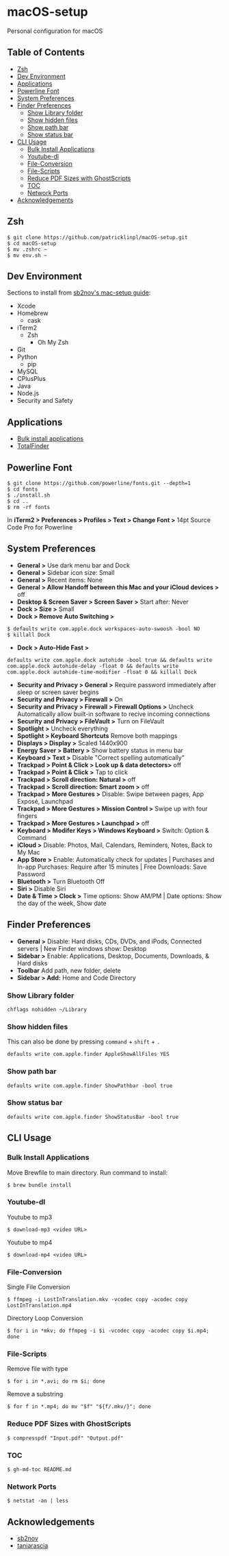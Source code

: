 # macOS-setup

Personal configuration for macOS

## Table of Contents

  * [Zsh](#zsh)
  * [Dev Environment](#dev-environment)
  * [Applications](#applications)
  * [Powerline Font](#powerline-font)
  * [System Preferences](#system-preferences)
  * [Finder Preferences](#finder-preferences)
    * [Show Library folder](#show-library-folder)
    * [Show hidden files](#show-hidden-files)
    * [Show path bar](#show-path-bar)
    * [Show status bar](#show-status-bar)
  * [CLI Usage](#cli-usage)
    * [Bulk Install Applications](#bulk-install-applications)
    * [Youtube\-dl](#youtube-dl)
    * [File\-Conversion](#file-conversion)
    * [File\-Scripts](#file-scripts)
    * [Reduce PDF Sizes with GhostScripts](#reduce-pdf-sizes-with-ghostscripts)
    * [TOC](#toc)
    * [Network Ports](#network-ports)
  * [Acknowledgements](#acknowledgements)

## Zsh

    $ git clone https://github.com/patricklinpl/macOS-setup.git
    $ cd macOS-setup
    $ mv .zshrc ~
    $ mv env.sh ~

## Dev Environment

Sections to install from [sb2nov's mac-setup guide](http://sourabhbajaj.com/mac-setup/):

- Xcode
- Homebrew
  - cask
- iTerm2
  - Zsh
    - Oh My Zsh
- Git
- Python
  - pip
- MySQL
- CPlusPlus
- Java
- Node.js
- Security and Safety

## Applications
- [Bulk install applications](#Bulk-Install-Applications)
- [TotalFinder](https://totalfinder.binaryage.com/)

## Powerline Font

    $ git clone https://github.com/powerline/fonts.git --depth=1
    $ cd fonts
    $ ./install.sh
    $ cd ..
    $ rm -rf fonts

In **iTerm2 > Preferences > Profiles > Text > Change Font >** 14pt Source Code Pro for Powerline

## System Preferences

- **General >** Use dark menu bar and Dock
- **General >** Sidebar icon size: Small
- **General >** Recent items: None
- **General > Allow Handoff between this Mac and your iCloud devices >** off
- **Desktop & Screen Saver > Screen Saver >** Start after: Never
- **Dock > Size >** Small
- **Dock > Remove Auto Switching >**

```
$ defaults write com.apple.dock workspaces-auto-swoosh -bool NO
$ killall Dock
```
- **Dock > Auto-Hide Fast >**


```
defaults write com.apple.dock autohide -bool true && defaults write com.apple.dock autohide-delay -float 0 && defaults write com.apple.dock autohide-time-modifier -float 0 && killall Dock
```

- **Security and Privacy > General >** Require password immediately after sleep or screen saver begins
- **Security and Privacy > Firewall >** On
- **Security and Privacy > Firewall > Firewall Options >** Uncheck Automatically allow built-in software to recive incoming connections
- **Security and Privacy > FileVault >** Turn on FileVault
- **Spotlight >** Uncheck everything
- **Spotlight > Keyboard Shortcuts** Remove both mappings
- **Displays > Display >** Scaled 1440x900
- **Energy Saver > Battery >** Show battery status in menu bar
- **Keyboard > Text >** Disable "Correct spelling automatically"
- **Trackpad > Point & Click > Look up & data detectors>** off
- **Trackpad > Point & Click >** Tap to click
- **Trackpad > Scroll direction: Natural >** off
- **Trackpad > Scroll direction: Smart zoom >** off
- **Trackpad > More Gestures >** Disable: Swipe between pages, App Exposé, Launchpad
- **Trackpad > More Gestures > Mission Control >** Swipe up with four fingers
- **Trackpad > More Gestures > Launchpad >** off
- **Keyboard > Modifer Keys > Windows Keyboard >** Switch: Option & Command 
- **iCloud >** Disable: Photos, Mail, Calendars, Reminders, Notes, Back to My Mac
- **App Store >** Enable: Automatically check for updates | Purchases and In-app Purchases: Require after 15 minutes | Free Downloads: Save Password
- **Bluetooth >** Turn Bluetooth Off
- **Siri >** Disable Siri
- **Date & Time > Clock >** Time options: Show AM/PM | Date options: Show the day of the week, Show date

## Finder Preferences

- **General >** Disable: Hard disks, CDs, DVDs, and iPods, Connected servers | New Finder windows show: Desktop 
- **Sidebar >** Enable: Applications, Desktop, Documents, Downloads, & Hard disks
- **Toolbar** Add path, new folder, delete
- **Sidebar > Add:** Home and Code Directory

### Show Library folder

```shell
chflags nohidden ~/Library
```

### Show hidden files

This can also be done by pressing `command` + `shift` + `.`

```shell
defaults write com.apple.finder AppleShowAllFiles YES
```

### Show path bar

```shell
defaults write com.apple.finder ShowPathbar -bool true
```

### Show status bar

```shell
defaults write com.apple.finder ShowStatusBar -bool true
```

## CLI Usage

### Bulk Install Applications

Move Brewfile to main directory. Run command to install: 

    $ brew bundle install
    
### Youtube-dl

Youtube to mp3

    $ download-mp3 <video URL>


Youtube to mp4

    $ download-mp4 <video URL>


### File-Conversion

Single File Conversion

    $ ffmpeg -i LostInTranslation.mkv -vcodec copy -acodec copy LostInTranslation.mp4


Directory Loop Conversion 

    $ for i in *mkv; do ffmpeg -i $i -vcodec copy -acodec copy $i.mp4; done


### File-Scripts

Remove file with type

    $ for i in *.avi; do rm $i; done

Remove a substring

    $ for f in *.mp4; do mv "$f" "${f/.mkv/}"; done


### Reduce PDF Sizes with GhostScripts

    $ compresspdf "Input.pdf" "Output.pdf"


### TOC

    $ gh-md-toc README.md


### Network Ports

    $ netstat -an | less

## Acknowledgements

- [sb2nov](http://sourabhbajaj.com/mac-setup/) 
- [taniarascia](https://www.taniarascia.com/setting-up-a-brand-new-mac-for-development/)